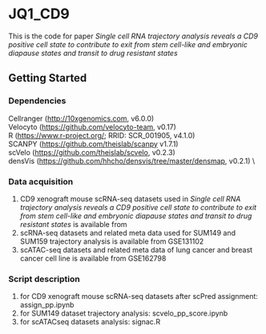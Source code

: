 # JQ1_CD9
This is the code for paper
_Single cell RNA trajectory analysis reveals a CD9 positive cell state to contribute to exit from stem cell-like and embryonic diapause states and transit to drug resistant states_
## Getting Started
### Dependencies
Cellranger (http://10xgenomics.com, v6.0.0) \
Velocyto (https://github.com/velocyto-team, v0.17) \
R (https://www.r-project.org/; RRID: SCR_001905, v4.1.0)  \
SCANPY (https://github.com/theislab/scanpy v1.7.1)  \
scVelo (https://github.com/theislab/scvelo, v0.2.3)  \
densVis (https://github.com/hhcho/densvis/tree/master/densmap, v0.2.1)  \
### Data acquisition
1. CD9 xenograft mouse scRNA-seq datasets used in _Single cell RNA trajectory analysis reveals a CD9 positive cell state to contribute to exit from stem cell-like and embryonic diapause states and transit to drug resistant states_ is available from  
2. scRNA-seq datasets and related meta data used for SUM149 and SUM159 trajectory analysis is available from GSE131102
3. scATAC-seq datasets and related meta data of lung cancer and breast cancer cell line is available from GSE162798
### Script description
1. for CD9 xenograft mouse scRNA-seq datasets after scPred assignment: assign_pp.ipynb
2. for SUM149 dataset trajectory analysis: scvelo_pp_score.ipynb
3. for scATACseq datasets analysis: signac.R
